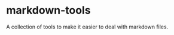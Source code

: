 markdown-tools
==============

A collection of tools to make it easier to deal with markdown files.
